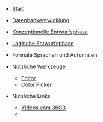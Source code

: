 * [Start](/Datenbanken)
* [Datenbankentwicklung](./DBS.md)
* [Konzeptionelle Entwurfsphase](./konzeptionell.md)  
* [Logische Entwurfsphase](./logisch.md)
* Formale Sprachen und Automaten
* Nützliche Werkzeuge

  * [Editor](https://apps.wi-wissen.de/html-css-js-editor/)
  * [Color Picker](https://www.w3schools.com/colors/colors_picker.asp)



* Nützliche Links
  * [Videos vom 36C3](https://media.ccc.de/c/36c3)
  * 

